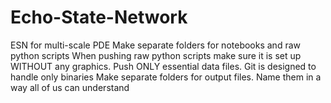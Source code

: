 # Echo-State-Network
ESN for multi-scale PDE
Make separate folders for notebooks and raw python scripts
When pushing raw python scripts make sure it is set up WITHOUT any graphics. 
Push ONLY essential data files. Git is designed to handle only binaries
Make separate folders for output files. Name them in a way all of us can understand
